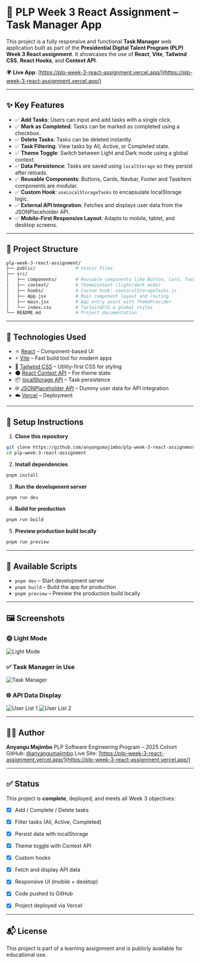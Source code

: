 # 📘 PLP Week 3 React Assignment – Task Manager App

This project is a fully responsive and functional **Task Manager** web application built as part of the **Presidential Digital Talent Program (PLP) Week 3 React assignment**. It showcases the use of **React**, **Vite**, **Tailwind CSS**, **React Hooks**, and **Context API**.

🌍 **Live App**: [https://plp-week-3-react-assignment.vercel.app/](https://plp-week-3-react-assignment.vercel.app/)

---

## ✨ Key Features

* ✅ **Add Tasks**: Users can input and add tasks with a single click.
* ✅ **Mark as Completed**: Tasks can be marked as completed using a checkbox.
* ✅ **Delete Tasks**: Tasks can be deleted instantly.
* ✅ **Task Filtering**: View tasks by All, Active, or Completed state.
* ✅ **Theme Toggle**: Switch between Light and Dark mode using a global context.
* ✅ **Data Persistence**: Tasks are saved using `localStorage` so they persist after reloads.
* ✅ **Reusable Components**: Buttons, Cards, Navbar, Footer and TaskItem components are modular.
* ✅ **Custom Hook**: `useLocalStorageTasks` to encapsulate localStorage logic.
* ✅ **External API Integration**: Fetches and displays user data from the JSONPlaceholder API.
* ✅ **Mobile-First Responsive Layout**: Adapts to mobile, tablet, and desktop screens.

---

## 📁 Project Structure

```bash
plp-week-3-react-assignment/
├── public/               # Static files
├── src/
│   ├── components/       # Reusable components like Button, Card, TaskManager, Navbar, Footer
│   ├── context/          # ThemeContext (light/dark mode)
│   ├── hooks/            # Custom hook: useLocalStorageTasks.js
│   ├── App.jsx           # Main component layout and routing
│   ├── main.jsx          # App entry point with ThemeProvider
│   └── index.css         # TailwindCSS & global styles
└── README.md             # Project documentation
```

---

## 🚀 Technologies Used

* ⚛️ [React](https://reactjs.org/) – Component-based UI
* ⚡ [Vite](https://vitejs.dev/) – Fast build tool for modern apps
* 🎨 [Tailwind CSS](https://tailwindcss.com/) – Utility-first CSS for styling
* 🌑 [React Context API](https://reactjs.org/docs/context.html) – For theme state
* 📦 [localStorage API](https://developer.mozilla.org/en-US/docs/Web/API/Window/localStorage) – Task persistence
* 🌐 [JSONPlaceholder API](https://jsonplaceholder.typicode.com/users) – Dummy user data for API integration
* ☁️ [Vercel](https://vercel.com/) – Deployment

---

## 🧪 Setup Instructions

1. **Clone this repository**

```bash
git clone https://github.com/anyangumajimbo/plp-week-3-react-assignment.git
cd plp-week-3-react-assignment
```

2. **Install dependencies**

```bash
pnpm install
```

3. **Run the development server**

```bash
pnpm run dev
```

4. **Build for production**

```bash
pnpm run build
```

5. **Preview production build locally**

```bash
pnpm run preview
```

---

## 🔧 Available Scripts

* `pnpm dev` – Start development server
* `pnpm build` – Build the app for production
* `pnpm preview` – Preview the production build locally

---
## 🖼️ Screenshots

### 🌞 Light Mode
![Light Mode](./public/screens/Light_Mode.png)

### ✅ Task Manager in Use
![Task Manager](./public/screens/TaskManager-in_use.png)

### 🌐 API Data Display
![User List 1](./public/screens/API_User_List_1.png)
![User List 2](./public/screens/API_User_List_2.png)


---

## 👨‍💻 Author

**Anyangu Majimbo**
PLP Software Engineering Program – 2025 Cohort
GitHub: [@anyangumajimbo](https://github.com/anyangumajimbo)
Live Site: [https://plp-week-3-react-assignment.vercel.app/](https://plp-week-3-react-assignment.vercel.app/)

---

## ✅ Status

This project is **complete**, deployed, and meets all Week 3 objectives:

+ [x] Add / Complete / Delete tasks
+ [x] Filter tasks (All, Active, Completed)
+ [x] Persist data with localStorage
+ [x] Theme toggle with Context API
+ [x] Custom hooks
+ [x] Fetch and display API data
+ [x] Responsive UI (mobile + desktop)
+ [x] Code pushed to GitHub
+ [x] Project deployed via Vercel


---

## 📬 License

This project is part of a learning assignment and is publicly available for educational use.

